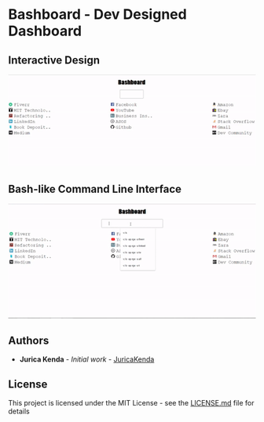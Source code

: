 # Bashboard - Dev Designed Dashboard

## Interactive Design
![](/visuals/Bashboard-welcomescreen.gif)

## Bash-like Command Line Interface
![](/visuals/Bashboard-command-example.gif)



## Authors

* **Jurica Kenda** - *Initial work* - [JuricaKenda](https://github.com/juricaKenda)

## License

This project is licensed under the MIT License - see the [LICENSE.md](LICENSE.md) file for details
